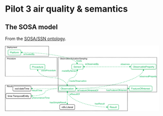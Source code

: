 # Pilot 3 air quality & semantics

## The SOSA model

From the [SOSA/SSN ontology](https://www.w3.org/TR/vocab-ssn/).

![Sosa Model](sosa_model.png)
